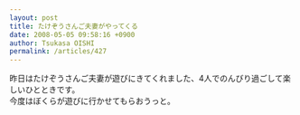 ```yaml
---
layout: post
title: たけぞうさんご夫妻がやってくる
date: 2008-05-05 09:58:16 +0900
author: Tsukasa OISHI
permalink: /articles/427
---
```



昨日はたけぞうさんご夫妻が遊びにきてくれました、4人でのんびり過ごして楽しいひとときです。  
今度はぼくらが遊びに行かせてもらおうっと。  

